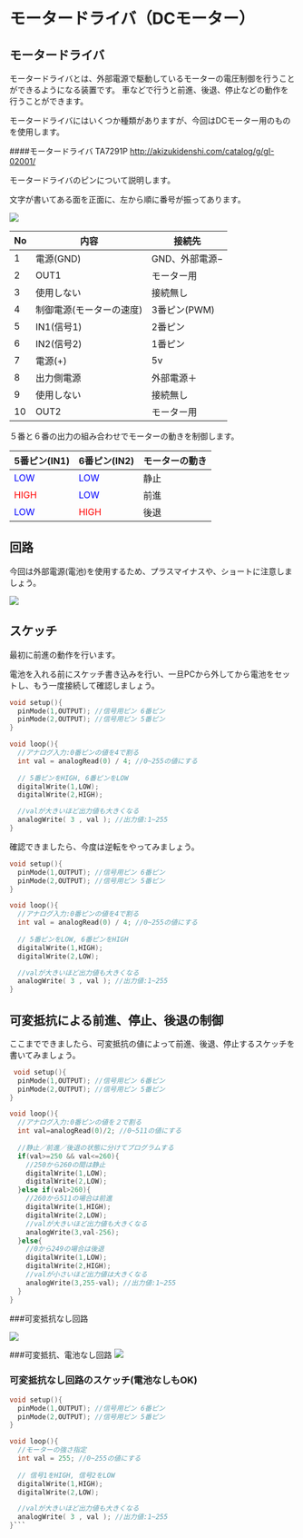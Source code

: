 # モータードライバ（DCモーター）

## モータードライバ
モータードライバとは、外部電源で駆動しているモーターの電圧制御を行うことができるようになる装置です。
車などで行うと前進、後退、停止などの動作を行うことができます。
 


モータードライバにはいくつか種類がありますが、今回はDCモーター用のものを使用します。

####モータードライバ  TA7291P
http://akizukidenshi.com/catalog/g/gI-02001/


モータードライバのピンについて説明します。

文字が書いてある面を正面に、左から順に番号が振ってあります。

![](motor_driver2.jpg)

 |No|内容|接続先|
|--|--|--|
|1|電源(GND)|GND、外部電源−|
|2|OUT1|モーター用|
|3|使用しない|接続無し|
|4|制御電源(モーターの速度)|3番ピン(PWM)
|5|IN1(信号1)|2番ピン
|6|IN2(信号2)|1番ピン
|7|電源(+)|5v
|8|出力側電源|外部電源＋
|9|使用しない|接続無し
|10|OUT2|モーター用|


５番と６番の出力の組み合わせでモーターの動きを制御します。

|5番ピン(IN1)|6番ピン(IN2)|モーターの動き|
|--|--|--|
|<font color='#0000FF'>LOW|<font color='#0000FF'>LOW|静止|
|<font color='#FF0000'>HIGH|<font color='#0000FF'>LOW|前進|
|<font color='#0000FF'>LOW|<font color='#FF0000'>HIGH|後退| 

## 回路

今回は外部電源(電池)を使用するため、プラスマイナスや、ショートに注意しましょう。
 
![](motor_driver3.jpg)


## スケッチ

最初に前進の動作を行います。

電池を入れる前にスケッチ書き込みを行い、一旦PCから外してから電池をセットし、もう一度接続して確認しましょう。

```c
void setup(){
  pinMode(1,OUTPUT); //信号用ピン 6番ピン
  pinMode(2,OUTPUT); //信号用ピン 5番ピン
}

void loop(){
  //アナログ入力:0番ピンの値を4で割る
  int val = analogRead(0) / 4; //0~255の値にする
  
  // 5番ピンをHIGH, 6番ピンをLOW
  digitalWrite(1,LOW);
  digitalWrite(2,HIGH);

  //valが大きいほど出力値も大きくなる
  analogWrite( 3 , val ); //出力値:1~255
}
```


確認できましたら、今度は逆転をやってみましょう。

```c
void setup(){
  pinMode(1,OUTPUT); //信号用ピン 6番ピン
  pinMode(2,OUTPUT); //信号用ピン 5番ピン
}

void loop(){
  //アナログ入力:0番ピンの値を4で割る
  int val = analogRead(0) / 4; //0~255の値にする
  
  // 5番ピンをLOW, 6番ピンをHIGH
  digitalWrite(1,HIGH);
  digitalWrite(2,LOW);

  //valが大きいほど出力値も大きくなる
  analogWrite( 3 , val ); //出力値:1~255
}
```

## 可変抵抗による前進、停止、後退の制御

ここまでできましたら、可変抵抗の値によって前進、後退、停止するスケッチを書いてみましょう。

```c
 void setup(){
  pinMode(1,OUTPUT); //信号用ピン 6番ピン
  pinMode(2,OUTPUT); //信号用ピン 5番ピン
}

void loop(){
  //アナログ入力:0番ピンの値を２で割る
  int val=analogRead(0)/2; //0~511の値にする
  
  //静止／前進／後退の状態に分けてプログラムする
  if(val>=250 && val<=260){
    //250から260の間は静止
    digitalWrite(1,LOW);
    digitalWrite(2,LOW);
  }else if(val>260){
    //260から511の場合は前進
    digitalWrite(1,HIGH);
    digitalWrite(2,LOW);
    //valが大きいほど出力値も大きくなる
    analogWrite(3,val-256);
  }else{
    //0から249の場合は後退
    digitalWrite(1,LOW);
    digitalWrite(2,HIGH);
    //valが小さいほど出力値は大きくなる
    analogWrite(3,255-val); //出力値:1~255
  }    
}
```

###可変抵抗なし回路

![](motor1.png)

###可変抵抗、電池なし回路
![](motor2.png)


### 可変抵抗なし回路のスケッチ(電池なしもOK)

```c
void setup(){
  pinMode(1,OUTPUT); //信号用ピン 6番ピン
  pinMode(2,OUTPUT); //信号用ピン 5番ピン
}

void loop(){
  //モーターの強さ指定
  int val = 255; //0~255の値にする
  
  // 信号1をHIGH, 信号2をLOW
  digitalWrite(1,HIGH);
  digitalWrite(2,LOW);

  //valが大きいほど出力値も大きくなる
  analogWrite( 3 , val ); //出力値:1~255
}```